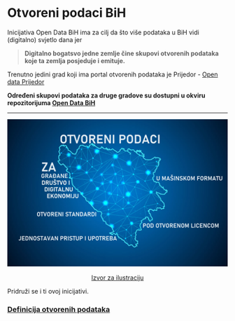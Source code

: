 # Otvoreni podaci BiH

Inicijativa Open Data BiH ima za cilj da što više podataka u BiH vidi (digitalno) svjetlo dana jer 

> **Digitalno bogatsvo jedne zemlje čine skupovi otvorenih podataka koje ta zemlja posjeduje i emituje.**

Trenutno jedini grad koji ima portal otvorenih podataka je Prijedor - [Open data Prijedor](https://opendataprijedor.ba/)

**Određeni skupovi podataka za druge gradove su dostupni u okviru repozitorijuma [Open Data BiH](https://github.com/Open-Data-BiH/opendata)**


---

![Otvoreni podaci BiH](https://raw.githubusercontent.com/Open-Data-BiH/.github/main/profile/OpenDataBiH-1.jpg)

<p align="center"><a href="https://novine.ba/2020/12/22/wb-kako-javni-podaci-i-digitalizacija-mogu-potaci-ekonomski-razvoj-i-inovacije-u-bih/" target="_blank">Izvor za ilustraciju</a></p>


Pridruži se i ti ovoj inicijativi.

### [Definicija otvorenih podataka](https://github.com/Open-Data-BiH/opendefinition)
